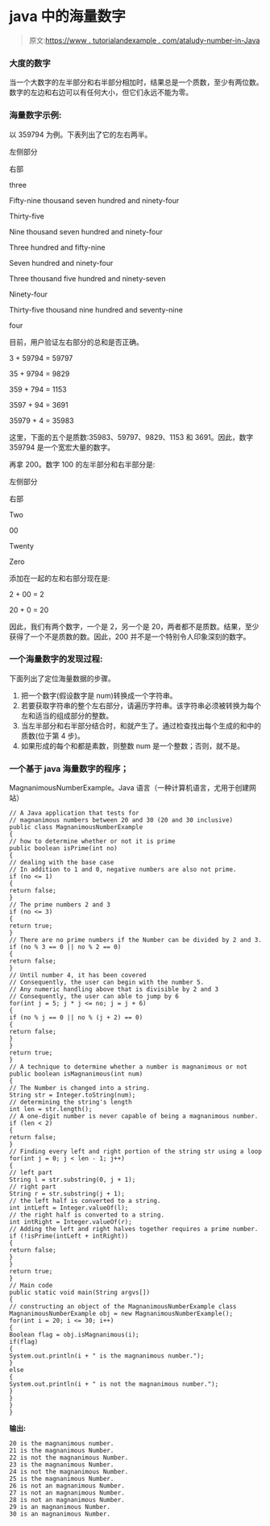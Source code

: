 # java 中的海量数字

> 原文:[https://www . tutorialandexample . com/ataludy-number-in-Java](https://www.tutorialandexample.com/magnanimous-number-in-java)

### 大度的数字

当一个大数字的左半部分和右半部分相加时，结果总是一个质数，至少有两位数。数字的左边和右边可以有任何大小，但它们永远不能为零。

### 海量数字示例:

以 359794 为例。下表列出了它的左右两半。

左侧部分

右部

three

Fifty-nine thousand seven hundred and ninety-four

Thirty-five

Nine thousand seven hundred and ninety-four

Three hundred and fifty-nine

Seven hundred and ninety-four

Three thousand five hundred and ninety-seven

Ninety-four

Thirty-five thousand nine hundred and seventy-nine

four

目前，用户验证左右部分的总和是否正确。

3 + 59794 = 59797

35 + 9794 = 9829

359 + 794 = 1153

3597 + 94 = 3691

35979 + 4 = 35983

这里，下面的五个是质数:35983、59797、9829、1153 和 3691。因此，数字 359794 是一个宽宏大量的数字。

再拿 200。数字 100 的左半部分和右半部分是:

左侧部分

右部

Two

00

Twenty

Zero

添加在一起的左和右部分现在是:

2 + 00 = 2

20 + 0 = 20

因此，我们有两个数字，一个是 2，另一个是 20，两者都不是质数。结果，至少获得了一个不是质数的数。因此，200 并不是一个特别令人印象深刻的数字。

### 一个海量数字的发现过程:

下面列出了定位海量数据的步骤。

1.  把一个数字(假设数字是 num)转换成一个字符串。
2.  若要获取字符串的整个左右部分，请遍历字符串。该字符串必须被转换为每个左和适当的组成部分的整数。
3.  当左半部分和右半部分结合时，和就产生了。通过检查找出每个生成的和中的质数(位于第 4 步)。
4.  如果形成的每个和都是素数，则整数 num 是一个整数；否则，就不是。

### 一个基于 java 海量数字的程序；

MagnanimousNumberExample。Java 语言（一种计算机语言，尤用于创建网站）

```
// A Java application that tests for
// magnanimous numbers between 20 and 30 (20 and 30 inclusive)
public class MagnanimousNumberExample 
{ 
// how to determine whether or not it is prime
public boolean isPrime(int no) 
{ 
// dealing with the base case
// In addition to 1 and 0, negative numbers are also not prime.
if (no <= 1) 
{ 
return false; 
} 
// The prime numbers 2 and 3
if (no <= 3) 
{ 
return true; 
} 
// There are no prime numbers if the Number can be divided by 2 and 3.
if (no % 3 == 0 || no % 2 == 0) 
{ 
return false; 
} 
// Until number 4, it has been covered
// Consequently, the user can begin with the number 5.
// Any numeric handling above that is divisible by 2 and 3
// Consequently, the user can able to jump by 6
for(int j = 5; j * j <= no; j = j + 6) 
{ 
if (no % j == 0 || no % (j + 2) == 0) 
{ 
return false; 
} 
} 
return true; 
} 
// A technique to determine whether a number is magnanimous or not
public boolean isMagnanimous(int num) 
{ 
// The Number is changed into a string.
String str = Integer.toString(num); 
// determining the string's length
int len = str.length(); 
// A one-digit number is never capable of being a magnanimous number.
if (len < 2) 
{ 
return false; 
} 
// Finding every left and right portion of the string str using a loop
for(int j = 0; j < len - 1; j++) 
{ 
// left part 
String l = str.substring(0, j + 1); 
// right part 
String r = str.substring(j + 1); 
// the left half is converted to a string.
int intLeft = Integer.valueOf(l); 
// the right half is converted to a string.
int intRight = Integer.valueOf(r); 
// Adding the left and right halves together requires a prime number.
if (!isPrime(intLeft + intRight)) 
{ 
return false; 
} 
} 
return true; 
} 
// Main code 
public static void main(String argvs[]) 
{ 
// constructing an object of the MagnanimousNumberExample class
MagnanimousNumberExample obj = new MagnanimousNumberExample(); 
for(int i = 20; i <= 30; i++) 
{ 
Boolean flag = obj.isMagnanimous(i); 
if(flag) 
{ 
System.out.println(i + " is the magnanimous number."); 
} 
else 
{ 
System.out.println(i + " is not the magnanimous number."); 
} 
} 
} 
} 
```

**输出:**

```
20 is the magnanimous number.
21 is the magnanimous Number.
22 is not the magnanimous Number.
23 is the magnanimous Number.
24 is not the magnanimous Number.
25 is the magnanimous Number.
26 is not an magnanimous Number.
27 is not an magnanimous Number.
28 is not an magnanimous Number.
29 is an magnanimous Number.
30 is an magnanimous Number. 
```